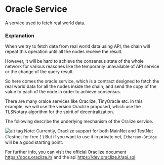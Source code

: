 # Oracle Service
A service used to fetch real world data.

### Explanation

When we try to fetch data from real world data using API, the chain will repeat this operation until all the nodes receive the result.

However, it will be hard to achieve the consensus state of the whole network for various reasones like the temporarily unavailable of API service or the change of the query result.

So here comes the oracle service, which is a contract designed to fetch the real world data for all the nodes inside the chain, and send the copy of the value to each of the node in order to achieve consensus.

There are many oralce services like Oraclize, TinyOracle etc. In this example, we will use the version Oraclize proposed, which use the TLSNotary algorithm for the spirit of decentralization.

The following describe the underlying mechanism of the Oralize service.

![alt tag](https://docs.oraclize.it/images/flowchart.png)
Note: Currently, Oraclize support for both MainNet and TestNet (Testnet for free！) But if you want to use it in private net, `Ethereum-Bridge` will be a good starting point.

For further info, you can visit the official Oraclize document https://docs.oraclize.it/
and the api https://dev.oraclize.it/api.sol
